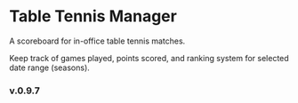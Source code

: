 Table Tennis Manager
=============

<p>A scoreboard for in-office table tennis matches.</p>
<p>Keep track of games played, points scored, and ranking system for selected date range (seasons).</p>

<h3>v.0.9.7</h3>
